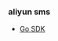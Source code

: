 ### aliyun sms


- [Go SDK](https://help.aliyun.com/document_detail/112150.html?spm=a2c4g.11186623.0.0.20731897A51KCb) 
